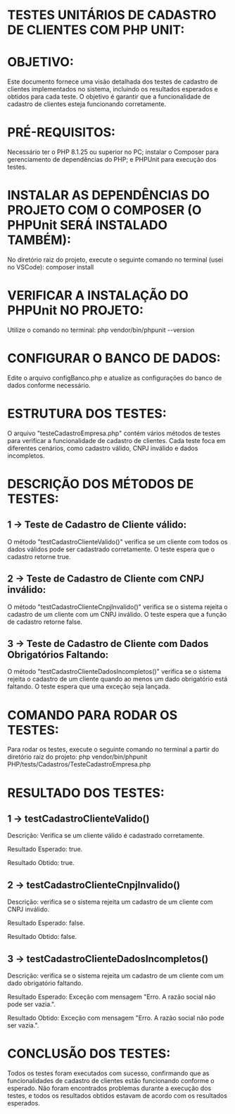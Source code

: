 # TESTES UNITÁRIOS DE CADASTRO DE CLIENTES COM PHP UNIT:


# OBJETIVO:
Este documento fornece uma visão detalhada dos testes de cadastro de clientes implementados no sistema, incluindo os resultados esperados e obtidos para cada teste. O objetivo é garantir que a funcionalidade de cadastro de clientes esteja funcionando corretamente.


# PRÉ-REQUISITOS:
Necessário ter o PHP 8.1.25 ou superior no PC; instalar o Composer para gerenciamento de dependências do PHP; e PHPUnit para execução dos testes.


# INSTALAR AS DEPENDÊNCIAS DO PROJETO COM O COMPOSER (O PHPUnit SERÁ INSTALADO TAMBÉM):
No diretório raiz do projeto, execute o seguinte comando no terminal (usei no VSCode): composer install


# VERIFICAR A INSTALAÇÃO DO PHPUnit NO PROJETO:
Utilize o comando no terminal: php vendor/bin/phpunit --version


# CONFIGURAR O BANCO DE DADOS:
Edite o arquivo configBanco.php e atualize as configurações do banco de dados conforme necessário.


# ESTRUTURA DOS TESTES:
O arquivo "testeCadastroEmpresa.php" contém vários métodos de testes para verificar a funcionalidade de cadastro de clientes. Cada teste foca em diferentes cenários, como cadastro válido, CNPJ inválido e dados incompletos.


# DESCRIÇÃO DOS MÉTODOS DE TESTES:

## 1 -> Teste de Cadastro de Cliente válido:
O método "testCadastroClienteValido()" verifica se um cliente com todos os dados válidos pode ser cadastrado corretamente. O teste espera que o cadastro retorne true.

## 2 -> Teste de Cadastro de Cliente com CNPJ inválido:
O método "testCadastroClienteCnpjInvalido()" verifica se o sistema rejeita o cadastro de um cliente com um CNPJ inválido. O teste espera que a função de cadastro retorne false.

## 3 -> Teste de Cadastro de Cliente com Dados Obrigatórios Faltando:
O método "testCadastroClienteDadosIncompletos()" verifica se o sistema rejeita o cadastro de um cliente quando ao menos um dado obrigatório está faltando. O teste espera que uma exceção seja lançada.


# COMANDO PARA RODAR OS TESTES:
Para rodar os testes, execute o seguinte comando no terminal a partir do diretório raiz do projeto: php vendor/bin/phpunit PHP/tests/Cadastros/TesteCadastroEmpresa.php


# RESULTADO DOS TESTES:

## 1 -> testCadastroClienteValido()
Descrição: Verifica se um cliente válido é cadastrado corretamente.

Resultado Esperado: true.

Resultado Obtido: true.

## 2 -> testCadastroClienteCnpjInvalido()
Descrição: verifica se o sistema rejeita um cadastro de um cliente com CNPJ inválido.

Resultado Esperado: false.

Resultado Obtido: false.

## 3 -> testCadastroClienteDadosIncompletos()

Descrição: verifica se o sistema rejeita um cadastro de um cliente com um dado obrigatório faltando.

Resultado Esperado: Exceção com mensagem "Erro. A razão social não pode ser vazia.".

Resultado Obtido: Exceção com mensagem "Erro. A razão social não pode ser vazia.".


# CONCLUSÃO DOS TESTES:
Todos os testes foram executados com sucesso, confirmando que as funcionalidades de cadastro de clientes estão funcionando conforme o esperado. Não foram encontrados problemas durante a execução dos testes, e todos os resultados obtidos estavam de acordo com os resultados esperados.
